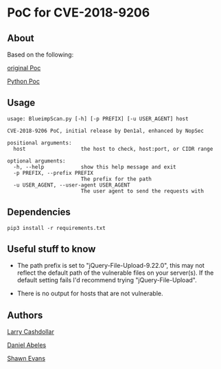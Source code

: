 # PoC for CVE-2018-9206

## About

Based on the following:

[original Poc](https://github.com/lcashdol/Exploits/tree/master/CVE-2018-9206)

[Python Poc](https://github.com/Den1al/CVE-2018-9206)

## Usage

```
usage: BlueimpScan.py [-h] [-p PREFIX] [-u USER_AGENT] host

CVE-2018-9206 PoC, initial release by Den1al, enhanced by NopSec

positional arguments:
  host                  the host to check, host:port, or CIDR range

optional arguments:
  -h, --help            show this help message and exit
  -p PREFIX, --prefix PREFIX
                        The prefix for the path
  -u USER_AGENT, --user-agent USER_AGENT
                        The user agent to send the requests with
```

## Dependencies

```
pip3 install -r requirements.txt
```

## Useful stuff to know

* The path prefix is set to "jQuery-File-Upload-9.22.0", this may not reflect the default path of the vulnerable files on your server(s).  If the default setting fails I'd recommend trying "jQuery-File-Upload".

* There is no output for hosts that are not vulnerable.  

## Authors
[Larry Cashdollar](https://twitter.com/_larry0)

[Daniel Abeles](https://twitter.com/Daniel_Abeles)

[Shawn Evans](https://github.com/shawndevans)
